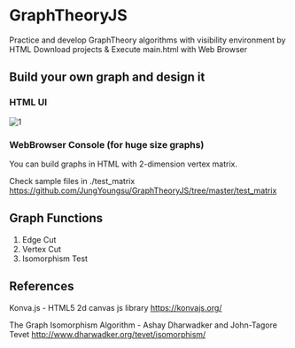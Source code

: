 # GraphTheoryJS

Practice and develop GraphTheory algorithms with visibility environment by HTML
Download projects & Execute main.html with Web Browser

## Build your own graph and design it
### HTML UI
![1](https://user-images.githubusercontent.com/26422493/102302361-416c5980-3f9c-11eb-8571-dc7cb7a9f3ea.JPG)

### WebBrowser Console (for huge size graphs)
You can build graphs in HTML with 2-dimension vertex matrix.

Check sample files in ./test_matrix https://github.com/JungYoungsu/GraphTheoryJS/tree/master/test_matrix


## Graph Functions
1. Edge Cut
2. Vertex Cut
3. Isomorphism Test

## References
Konva.js - HTML5 2d canvas js library
https://konvajs.org/

The Graph Isomorphism Algorithm - Ashay Dharwadker and John-Tagore Tevet
http://www.dharwadker.org/tevet/isomorphism/

